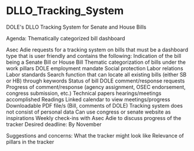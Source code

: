 # DLLO_Tracking_System
DOLE's DLLO Tracking System for Senate and House Bills

Agenda: Thematically categorized bill dashboard 

Asec Adie requests for a tracking system on bills that must be a dashboard type that is user friendly and contains the following:
Indication of the bill being a Senate Bill or House Bill
Thematic categorization of bills under the work pillars
DOLE employment mandate
Social protection
Labor relations 
Labor standards
Search function that can locate all existing bills (either SB or HB) through keywords
Status of bill
DOLE comment/response requests
Progress of comment/response (agency assignment, OSEC endorsement, congress submission, etc.)
Technical papers
hearings/meetings accomplished
Readings 
Linked calendar to view meetings/progress
Downloadable PDF file/s (Bill, comments of DOLE)
Tracking system does not consist of personal data
Can use congress or senate website as inspirations
Weekly check-ins with Asec Adie to discuss progress of the tracker
Desired deadline: By November

Suggestions and concerns:
What the tracker might look like
Relevance of pillars in the tracker


